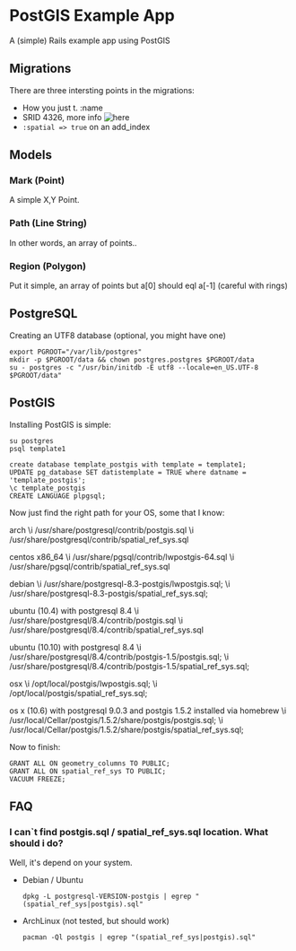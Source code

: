 # PostGIS Example App

A (simple) Rails example app using PostGIS

## Migrations

There are three intersting points in the migrations:
* How you just t.<choose-one-geom> :name
* SRID 4326, more info ![here](http://en.wikipedia.org/wiki/World_Geodetic_System)
* `:spatial => true` on an add_index

## Models

### Mark (Point)

A simple X,Y Point.


### Path (Line String)

In other words, an array of points..


### Region (Polygon)

Put it simple, an array of points but a[0] should eql a[-1]
(careful with rings)


## PostgreSQL

Creating an UTF8 database (optional, you might have one)

    export PGROOT="/var/lib/postgres"
    mkdir -p $PGROOT/data && chown postgres.postgres $PGROOT/data
    su - postgres -c "/usr/bin/initdb -E utf8 --locale=en_US.UTF-8 $PGROOT/data"


## PostGIS

Installing PostGIS is simple:

    su postgres
    psql template1

    create database template_postgis with template = template1;
    UPDATE pg_database SET datistemplate = TRUE where datname = 'template_postgis';
    \c template_postgis
    CREATE LANGUAGE plpgsql;


Now just find the right path for your OS, some that I know:

arch
    \i /usr/share/postgresql/contrib/postgis.sql
    \i /usr/share/postgresql/contrib/spatial_ref_sys.sql

centos x86_64
    \i /usr/share/pgsql/contrib/lwpostgis-64.sql
    \i /usr/share/pgsql/contrib/spatial_ref_sys.sql

debian
    \i /usr/share/postgresql-8.3-postgis/lwpostgis.sql;
    \i /usr/share/postgresql-8.3-postgis/spatial_ref_sys.sql;

ubuntu (10.4) with postgresql 8.4
    \i /usr/share/postgresql/8.4/contrib/postgis.sql
    \i /usr/share/postgresql/8.4/contrib/spatial_ref_sys.sql

ubuntu (10.10) with postgresql 8.4
    \i /usr/share/postgresql/8.4/contrib/postgis-1.5/postgis.sql;
    \i /usr/share/postgresql/8.4/contrib/postgis-1.5/spatial_ref_sys.sql;

osx
    \i /opt/local/postgis/lwpostgis.sql;
    \i /opt/local/postgis/spatial_ref_sys.sql;

os x (10.6) with postgresql 9.0.3 and postgis 1.5.2 installed via homebrew
    \i /usr/local/Cellar/postgis/1.5.2/share/postgis/postgis.sql;
    \i /usr/local/Cellar/postgis/1.5.2/share/postgis/spatial_ref_sys.sql;

Now to finish:

    GRANT ALL ON geometry_columns TO PUBLIC;
    GRANT ALL ON spatial_ref_sys TO PUBLIC;
    VACUUM FREEZE;


## FAQ

### I can`t find postgis.sql / spatial_ref_sys.sql location. What should i do?

  Well, it's depend on your system.

  * Debian / Ubuntu

        dpkg -L postgresql-VERSION-postgis | egrep "(spatial_ref_sys|postgis).sql"

  * ArchLinux (not tested, but should work)

        pacman -Ql postgis | egrep "(spatial_ref_sys|postgis).sql"
